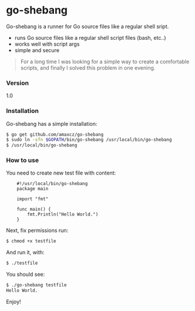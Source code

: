 # go-shebang

Go-shebang is a runner for Go source files like a regular shell sript.

  - runs Go source files like a regular shell script files (bash, etc..)
  - works well with script args
  - simple and secure


> For a long time I was looking for a simple way to create a comfortable scripts, and finally I solved this problem in one evening.

### Version
1.0

### Installation

Go-shebang has a simple installation:

```sh
$ go get github.com/amaxcz/go-shebang
$ sudo ln -sfn $GOPATH/bin/go-shebang /usr/local/bin/go-shebang
$ /usr/local/bin/go-shebang
```

### How to use

You need to create new test file with content:
```
    #!/usr/local/bin/go-shebang
    package main
    
    import "fmt"
    
    func main() {
        fmt.Println("Hello World.")
    }
```
Next, fix permissions run:
```sh
$ chmod +x testfile
```

And run it, with:
```sh
$ ./testfile
```
You should see:
```sh
$ ./go-shebang testfile
Hello World.
```

Enjoy!

